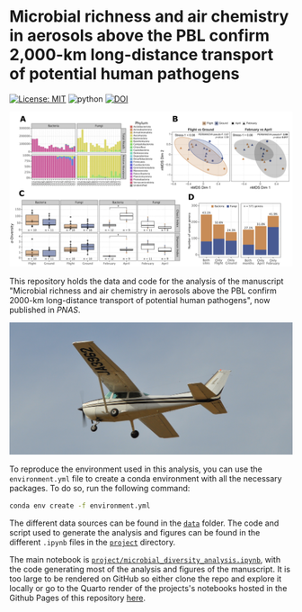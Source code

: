 # Microbial richness and air chemistry in aerosols above the PBL confirm 2,000-km long-distance transport of potential human pathogens

 [![License: MIT](https://img.shields.io/badge/License-MIT-yellow.svg)](https://opensource.org/licenses/MIT)
![python](https://img.shields.io/badge/python-3.10-orange?logo=Python&logoColor=white)
[![DOI](https://zenodo.org/badge/655711107.svg)](https://zenodo.org/doi/10.5281/zenodo.13270671)



![Figure 3 from the manuscript](photos/readme_image.png)

This repository holds the data and code for the analysis of the manuscript "Microbial richness and air chemistry in aerosols above the PBL confirm 2000-km long-distance transport of potential
human pathogens", now published in *PNAS*.

![Shot of one of the flights made during the sampling campaign](photos/flight_photo.png)

To reproduce the environment used in this analysis, you can use the `environment.yml` file to create a conda environment with all the necessary packages. To do so, run the following command:

```bash
conda env create -f environment.yml
```


The different data sources can be found in the [`data`](/data/) folder. The code and script used to generate the analysis and figures can be found in the different `.ipynb` files in the [`project`](/project/) directory.


The main notebook is [`project/microbial_diversity_analysis.ipynb`](/project/microbial_diversity_analysis.ipynb), with the code generating most of the analysis and figures of the manuscript. It is too large to be rendered on GitHub so either clone the repo and explore it locally or go to the Quarto render of the projects's notebooks hosted in the Github Pages of this repository [here](https://airlabbcn.github.io/microbial-richness-troposphere).